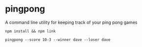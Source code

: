 # pingpong
A command line utility for keeping track of your ping pong games

```$
npm install && npm link
```

```$
pingpong --score 10-3 --winner dave --loser dave
```